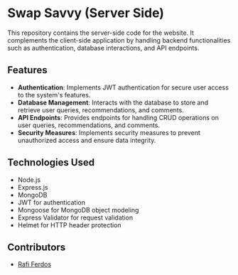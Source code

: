 # Swap Savvy (Server Side)

This repository contains the server-side code for the website. It complements the client-side application by handling backend functionalities such as authentication, database interactions, and API endpoints.

## Features

- **Authentication**: Implements JWT authentication for secure user access to the system's features.
- **Database Management**: Interacts with the database to store and retrieve user queries, recommendations, and comments.
- **API Endpoints**: Provides endpoints for handling CRUD operations on user queries, recommendations, and comments.
- **Security Measures**: Implements security measures to prevent unauthorized access and ensure data integrity.

## Technologies Used

- Node.js
- Express.js
- MongoDB
- JWT for authentication
- Mongoose for MongoDB object modeling
- Express Validator for request validation
- Helmet for HTTP header protection

## Contributors

- [Rafi Ferdos](https://github.com/rafiferdos)

